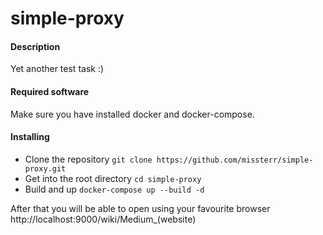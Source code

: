 # simple-proxy
#### Description
Yet another test task :)

#### Required software
Make sure you have installed docker and docker-compose.

#### Installing
- Clone the repository
`git clone https://github.com/missterr/simple-proxy.git`
- Get into the root directory
`cd simple-proxy`
- Build and up
`docker-compose up --build -d`

After that you will be able to open using your favourite browser 
http://localhost:9000/wiki/Medium_(website)